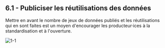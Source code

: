 ## 6.1 - Publiciser les réutilisations des données 

Mettre en avant le nombre de jeux de données publiés et les réutilisations qui en sont faites est un moyen d'encourager les producteur·ices à la standardisation et à l'ouverture.    

![1-1](/images/algo/1-1.png)
